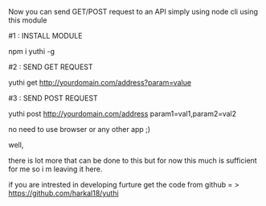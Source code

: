 Now you can send GET/POST request to an API simply using node cli using this module

#1 : INSTALL MODULE

npm i yuthi -g

#2 : SEND GET REQUEST

yuthi get http://yourdomain.com/address?param=value

#3 : SEND POST REQUEST

yuthi post http://yourdomain.com/address param1=val1,param2=val2

no need to use browser or any other app ;)

well,

there is lot more that can be done to this but for now this much is sufficient for me so i m leaving it here.

if you are intrested in developing furture get the code from github = > https://github.com/harkal18/yuthi
